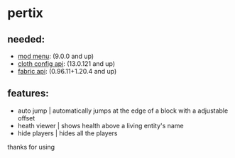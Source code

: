 # pertix

## needed:
- [mod menu](https://modrinth.com/mod/modmenu): (9.0.0 and up)
- [cloth config api](https://modrinth.com/mod/cloth-config): (13.0.121 and up)
- [fabric api](https://modrinth.com/mod/fabric-api): (0.96.11+1.20.4 and up)

## features:
- auto jump | automatically jumps at the edge of a block with a adjustable offset
- heath viewer | shows health above a living entity's name
- hide players | hides all the players


thanks for using

